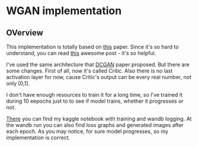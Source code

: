 # WGAN implementation
## OVerview
This implementation is totally based on [this](https://arxiv.org/abs/1701.07875) paper. Since it's so hard to understand, you can read [this](https://www.alexirpan.com/2017/02/22/wasserstein-gan.html) awesome post - it's so helpful.

I've used the same architecture that [DCGAN](https://arxiv.org/abs/1511.06434) paper proposed. But there are some changes. First of all, now it's called Critic. Also there is no last activation layer for now, cause Critic's output can be every real number, not only [0,1].

I don't have enough resources to train it for a long time, so I've trained it during 10 eepochs just to to see if model trains, whether it progresses or not. 

[There](https://www.kaggle.com/code/nikolaimakarov/wgan-implementation-and-training/script) you can find my kaggle notebook with training and wandb logging. At the wandb run you can also find loss graphs and generated images after each epoch. As you may notice, for sure model progresses, so my implementation is correct.